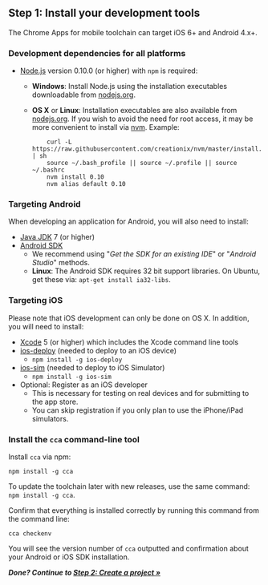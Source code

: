 ## Step 1: Install your development tools

The Chrome Apps for mobile toolchain can target iOS 6+ and Android 4.x+.

### Development dependencies for all platforms

* [Node.js](http://nodejs.org) version 0.10.0 (or higher) with `npm` is required:
  * **Windows**: Install Node.js using the installation executables downloadable from [nodejs.org](http://nodejs.org).
  * **OS X** or **Linux**: Installation executables are also available from [nodejs.org](http://nodejs.org). If you wish to avoid the need for root access, it may be more convenient to install via [nvm](https://github.com/creationix/nvm). Example:

            curl -L https://raw.githubusercontent.com/creationix/nvm/master/install.sh | sh
            source ~/.bash_profile || source ~/.profile || source ~/.bashrc
            nvm install 0.10
            nvm alias default 0.10

### Targeting Android

When developing an application for Android, you will also need to install:

* [Java JDK](http://www.oracle.com/technetwork/java/javase/downloads/index.html) 7 (or higher)
* [Android SDK](https://developer.android.com/sdk/index.html)
  * We recommend using "_Get the SDK for an existing IDE_" or "_Android Studio_" methods.
  * **Linux**: The Android SDK requires 32 bit support libraries. On Ubuntu, get these via: `apt-get install ia32-libs`.


### Targeting iOS

Please note that iOS development can only be done on OS X. In addition, you will need to install:

* [Xcode](https://developer.apple.com/xcode/) 5 (or higher) which includes the Xcode command line tools
* [ios-deploy](https://github.com/phonegap/ios-deploy) (needed to deploy to an iOS device)
  * `npm install -g ios-deploy`
* [ios-sim](https://github.com/phonegap/ios-sim) (needed to deploy to iOS Simulator)
  * `npm install -g ios-sim`
* Optional: Register as an iOS developer
  * This is necessary for testing on real devices and for submitting to the app store.
  * You can skip registration if you only plan to use the iPhone/iPad simulators.

### Install the `cca` command-line tool

Install `cca` via npm:

    npm install -g cca

To update the toolchain later with new releases, use the same command: `npm install -g cca`.

Confirm that everything is installed correctly by running this command from the command line:

    cca checkenv

You will see the version number of `cca` outputted and confirmation about your Android or iOS SDK installation.

_**Done? Continue to [Step 2: Create a project &raquo;](CreateProject.md)**_
